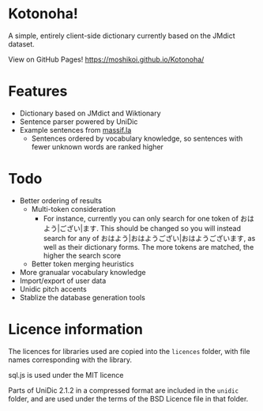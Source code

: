 # Kotonoha!

A simple, entirely client-side dictionary currently based on the JMdict dataset.

View on GitHub Pages! https://moshikoi.github.io/Kotonoha/

# Features

 - Dictionary based on JMdict and Wiktionary
 - Sentence parser powered by UniDic
 - Example sentences from [massif.la](http://massif.la/ja)
    - Sentences ordered by vocabulary knowledge, so sentences with fewer unknown words are ranked higher 

# Todo

 - Better ordering of results
    - Multi-token consideration
       - For instance, currently you can only search for one token of おはよう|ござい|ます.
         This should be changed so you will instead search for any of おはよう|おはようござい|おはようございます, as well as their dictionary forms.
         The more tokens are matched, the higher the search score
    - Better token merging heuristics
 - More granualar vocabulary knowledge
 - Import/export of user data
 - Unidic pitch accents
 - Stablize the database generation tools

# Licence information

The licences for libraries used are copied into the `licences` folder, with file names corresponding with the library.

sql.js is used under the MIT licence

Parts of UniDic 2.1.2 in a compressed format are included in the `unidic` folder, and are used under the terms of the BSD Licence file in that folder.